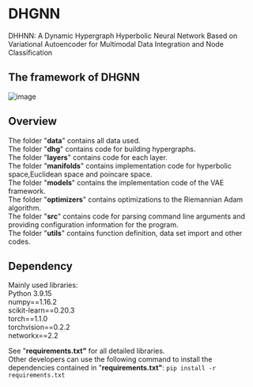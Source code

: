 # DHGNN
DHHNN: A Dynamic Hypergraph Hyperbolic Neural Network Based on Variational Autoencoder for Multimodal Data Integration and Node Classification


## The framework of DHGNN
![image]((https://github.com/HaoWuLab-Bioinformatics/DHHNN/blob/main/model.png))

## Overview
The folder "**data**" contains all data used.  
The folder "**dhg**" contains code for building hypergraphs.  
The folder "**layers**" contains code for each layer.  
The folder "**manifolds**" contains implementation code for hyperbolic space,Euclidean space and poincare space.  
The folder "**models**" contains the implementation code of the VAE framework.  
The folder "**optimizers**" contains optimizations to the Riemannian Adam algorithm.  
The folder "**src**" contains code for parsing command line arguments and providing configuration information for the program.  
The folder "**utils**" contains function definition, data set import and other codes.  

## Dependency
Mainly used libraries:  
Python 3.9.15  
numpy==1.16.2  
scikit-learn==0.20.3  
torch==1.1.0  
torchvision==0.2.2  
networkx==2.2  

See "**requirements.txt"** for all detailed libraries.  
Other developers can use the following command to install the dependencies contained in "**requirements.txt"**:
`pip install -r requirements.txt`  

